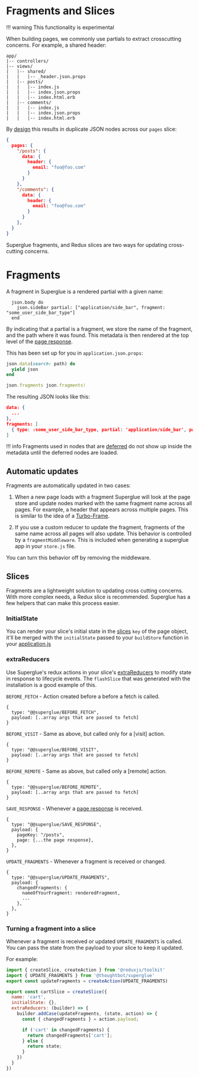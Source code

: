 # Fragments and Slices

!!! warning
    This functionality is experimental

When building pages, we commonly use partials to extract crosscutting concerns.
For example, a shared header:

```treeview
app/
|-- controllers/
|-- views/
|   |-- shared/
|   |   |-- _header.json.props
|   |-- posts/
|   |   |-- index.js
|   |   |-- index.json.props
|   |   |-- index.html.erb
|   |-- comments/
|   |   |-- index.js
|   |   |-- index.json.props
|   |   |-- index.html.erb
```

By [design](./redux-state-shape.md) this results in duplicate JSON nodes
across our `pages` slice:

```json
{
  pages: {
    "/posts": {
      data: {
        header: {
          email: "foo@foo.com"
        }
      }
    },
    "/comments": {
      data: {
        header: {
          email: "foo@foo.com"
        }
      }
    },
  }
}
```

Superglue fragments, and Redux slices are two ways for updating cross-cutting
concerns.

# Fragments

A fragment in Superglue is a rendered partial with a given name:

```
  json.body do
    json.sideBar partial: ["application/side_bar", fragment: "some_user_side_bar_type"]
  end
```

By indicating that a partial is a fragment, we store the name of the fragment,
and the path where it was found. This metadata is then rendered at the top
level of the [page response].

This has been set up for you in `application.json.props`:

```ruby
json.data(search: path) do
  yield json
end

json.fragments json.fragments!
```

The resulting JSON looks like this:

```json
data: {
  ...
},
fragments: [
  { type: :some_user_side_bar_type, partial: 'application/side_bar', path: 'body.sidebar' },
]
```

!!! info
    Fragments used in nodes that are [deferred](./deferments.md) do
    not show up inside the metadata until the deferred nodes are loaded.

## Automatic updates

Fragments are automatically updated in two cases:

1. When a new page loads with a fragment Superglue will look at the page store and
update nodes marked with the same fragment name across all pages. For example,
a header that appears across multiple pages. This is similar to the idea of
a [Turbo-Frame](https://turbo.hotwired.dev/handbook/frames).

2. If you use a custom reducer to update the fragment, fragments of the same
name across all pages will also update. This behavior is controlled by a
`fragmentMiddleware`. This is included when generating a superglue app in
your `store.js` file.

You can turn this behavior off by removing the middleware.

## Slices

Fragments are a lightweight solution to updating cross cutting concerns. With
more complex needs, a Redux slice is recommended. Superglue has a few helpers
that can make this process easier.

### InitialState
You can render your slice's initial state in the [slices] `key` of the page
object, it'll be merged with the `initialState` passed to your `buildStore`
function in your [application.js](./configuration.md#applicationjs)


### extraReducers
Use Superglue's redux actions in your slice's [extraReducers] to modify state
in response to lifecycle events. The `flashSlice` that was generated
with the installation is a good example of this.

`BEFORE_FETCH` - Action created before a before a fetch is called.

```
{
  type: "@@superglue/BEFORE_FETCH",
  payload: [..array args that are passed to fetch]
}
```

`BEFORE_VISIT` - Same as above, but called only for a [visit] action.

```
{
  type: "@@superglue/BEFORE_VISIT",
  payload: [..array args that are passed to fetch]
}
```

`BEFORE_REMOTE` - Same as above, but called only a [remote] action.

```
{
  type: "@@superglue/BEFORE_REMOTE",
  payload: [..array args that are passed to fetch]
}
```

`SAVE_RESPONSE` - Whenever a [page response] is received.

```
{
  type: "@@superglue/SAVE_RESPONSE",
  payload: {
    pageKey: "/posts",
    page: {...the page response},
  },
}
```

`UPDATE_FRAGMENTS` - Whenever a fragment is received or changed.

```
{
  type: "@@superglue/UPDATE_FRAGMENTS",
  payload: {
    changedFragments: {
      nameOfYourFragment: renderedFragment,
      ...
    },
  },
}
```

### Turning a fragment into a slice

Whenever a fragment is received or updated `UPDATE_FRAGMENTS` is called.
You can pass the state from the payload to your slice to keep it updated.

For example:
```javascript
import { createSlice, createAction } from '@reduxjs/toolkit'
import { UPDATE_FRAGMENTS } from '@thoughtbot/superglue'
export const updateFragments = createAction(UPDATE_FRAGMENTS)

export const cartSlice = createSlice({
  name: 'cart',
  initialState: {},
  extraReducers: (builder) => {
    builder.addCase(updateFragments, (state, action) => {
      const { changedFragments } = action.payload;

      if ('cart' in changedFragments) {
        return changedFragments['cart'];
      } else {
        return state;
      }
    })
  }
})
```

[page response]: ./page-response.md
[slices]: ./page-response.md#slices
[extraReducers]: https://redux-toolkit.js.org/api/createSlice#extrareducers

